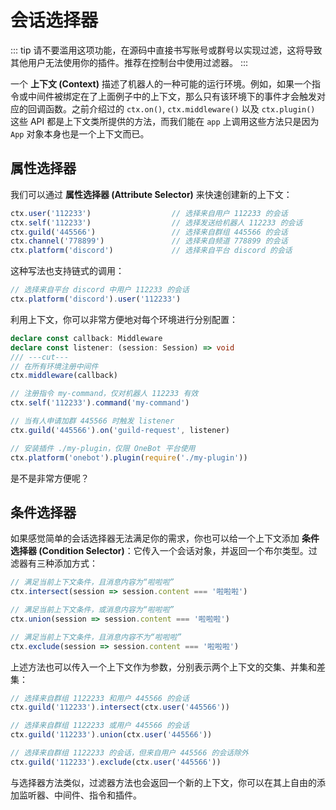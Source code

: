# 会话选择器

::: tip
请不要滥用这项功能，在源码中直接书写账号或群号以实现过滤，这将导致其他用户无法使用你的插件。推荐在控制台中使用过滤器。
:::

一个 **上下文 (Context)** 描述了机器人的一种可能的运行环境。例如，如果一个指令或中间件被绑定在了上面例子中的上下文，那么只有该环境下的事件才会触发对应的回调函数。之前介绍过的 `ctx.on()`, `ctx.middleware()` 以及 `ctx.plugin()` 这些 API 都是上下文类所提供的方法，而我们能在 `app` 上调用这些方法只是因为 `App` 对象本身也是一个上下文而已。

## 属性选择器

我们可以通过 **属性选择器 (Attribute Selector)** 来快速创建新的上下文：

```ts
ctx.user('112233')                  // 选择来自用户 112233 的会话
ctx.self('112233')                  // 选择发送给机器人 112233 的会话
ctx.guild('445566')                 // 选择来自群组 445566 的会话
ctx.channel('778899')               // 选择来自频道 778899 的会话
ctx.platform('discord')             // 选择来自平台 discord 的会话
```

这种写法也支持链式的调用：

```ts
// 选择来自平台 discord 中用户 112233 的会话
ctx.platform('discord').user('112233')
```

利用上下文，你可以非常方便地对每个环境进行分别配置：

```ts
declare const callback: Middleware
declare const listener: (session: Session) => void
/// ---cut---
// 在所有环境注册中间件
ctx.middleware(callback)

// 注册指令 my-command，仅对机器人 112233 有效
ctx.self('112233').command('my-command')

// 当有人申请加群 445566 时触发 listener
ctx.guild('445566').on('guild-request', listener)

// 安装插件 ./my-plugin，仅限 OneBot 平台使用
ctx.platform('onebot').plugin(require('./my-plugin'))
```

是不是非常方便呢？

## 条件选择器

如果感觉简单的会话选择器无法满足你的需求，你也可以给一个上下文添加 **条件选择器 (Condition Selector)**：它传入一个会话对象，并返回一个布尔类型。过滤器有三种添加方式：

```ts
// 满足当前上下文条件，且消息内容为“啦啦啦”
ctx.intersect(session => session.content === '啦啦啦')

// 满足当前上下文条件，或消息内容为“啦啦啦”
ctx.union(session => session.content === '啦啦啦')

// 满足当前上下文条件，且消息内容不为“啦啦啦”
ctx.exclude(session => session.content === '啦啦啦')
```

上述方法也可以传入一个上下文作为参数，分别表示两个上下文的交集、并集和差集：

```ts
// 选择来自群组 1122233 和用户 445566 的会话
ctx.guild('112233').intersect(ctx.user('445566'))

// 选择来自群组 1122233 或用户 445566 的会话
ctx.guild('112233').union(ctx.user('445566'))

// 选择来自群组 1122233 的会话，但来自用户 445566 的会话除外
ctx.guild('112233').exclude(ctx.user('445566'))
```

与选择器方法类似，过滤器方法也会返回一个新的上下文，你可以在其上自由的添加监听器、中间件、指令和插件。

<!-- ## 配置插件上下文

::: tip
此特性只能在配置文件中使用。
:::

加载插件的时候，我们也可以通过第二个参数选择插件的上下文：

```ts
ctx.plugin('repeater', {
  // 仅在 onebot 平台下 2 个特定频道内注册插件
  $platform: 'onebot',
  $channel: ['123456', '456789'],

  // 插件的配置
  onRepeat: {
    minTimes: 3,
    probability: 0.5,
  },
})
```

这相当于

```ts
ctx
  .platform('onebot')
  .channel('123456', '456789')
  .plugin('repeater', {
    onRepeat: {
      minTimes: 3,
      probability: 0.5,
    },
  })
```

这种写法也同样支持过滤器，并且它最大的好处是可以被写进配置文件中：

::: tabs code
```yaml
plugins:
  eval:
    # 禁止 discord 平台触发，除非是特定调用者访问
    $or:
      - $user: '123456789'
      - $not:
          $platform: 'discord'

    # 插件的配置
    scriptLoader: 'esbuild'
```
```ts
export default {
  plugins: {
    eval: {
      // 禁止 discord 平台触发，除非是特定调用者访问
      $or: [
        { $user: '123456789' },
        { $not: { $platform: 'discord' } },
      ],

      // 插件的配置
      scriptLoader: 'esbuild',
    },
  },
}
```
:::

这相当于

```ts
app
  .user('123456789')
  .union(app.exclude(app.platform('discord')))
  .plugin('eval', {
    scriptLoader: 'esbuild',
  })
```

::: tip
注意到这些属性是与插件的配置项写在一起的。因为这些特殊属性的存在，我们始终建议将插件的配置项设置为一个普通对象 (而不是原始类型或数组等其他类的实例)。
:::

## 插件组 <Badge text="CLI"/> -->

